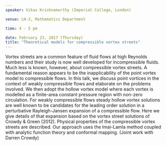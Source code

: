 ```yaml
---
speaker: Vikas Krishnamurthy (Imperial College, London)

venue: LH-3, Mathematics Department

time: 4 - 5 pm

date: February 23, 2017 (Thursday)
title: "Theoretical models for compressible vortex streets"
---
```

Vortex streets are a common feature of fluid flows at high
Reynolds numbers and their study is now well developed for incompressible
fluids. Much less is known, however, about compressible vortex streets. A
fundamental reason appears to be the inapplicability of the point vortex
model to compressible flows. In this talk, we discuss point vortices in the
context of weakly compressible flows and elaborate on the problems
involved. We then adopt the hollow vortex model where each vortex is
modelled as a finite-area constant pressure region with non-zero
circulation. For weakly compressible flows steady hollow vortex solutions
are well known to be candidates for the leading order solution in a
perturbative Rayleigh-Jansen expansion of a compressible flow. Here we give
details of that expansion based on the vortex street solutions of Crowdy &
Green (2012). Physical properties of the compressible vortex streets are
described. Our approach uses the Imai-Lamla method coupled with analytic
function theory and conformal mapping. (Joint work with Darren Crowdy)
